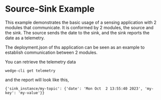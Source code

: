 # Source-Sink Example

This example demonstrates the basic usage of a sensing application with 2 modules that communicate.
It is conformed by 2 modules, the source and the sink. The source sends the date to the sink, and the sink reports
the date as a telemetry.

The deployment.json of ths application can be seen as an example to establish communication between 2 modules.

You can retrieve the telemetry data

```
wedge-cli get telemetry
```

and the report will look like this,

```
{'sink_instance/my-topic': {'date': 'Mon Oct  2 13:55:40 2023', 'my-key': 'my-value'}}
```


